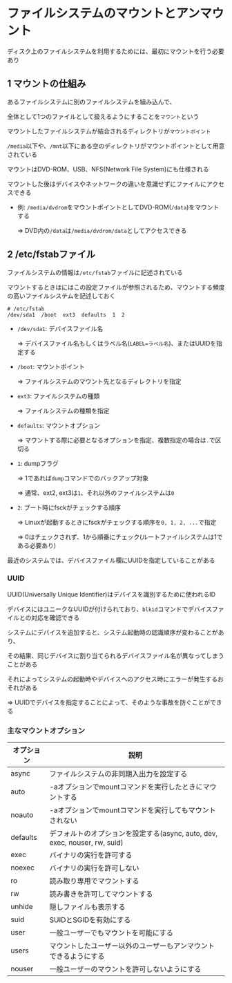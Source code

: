 # ファイルシステムのマウントとアンマウント

ディスク上のファイルシステムを利用するためには、最初にマウントを行う必要あり

## 1 マウントの仕組み

あるファイルシステムに別のファイルシステムを組み込んで、

全体として1つのファイルとして扱えるようにすることを`マウント`という

マウントしたファイルシステムが結合されるディレクトリが`マウントポイント`

`/media`以下や、`/mnt`以下にある空のディレクトリがマウントポイントとして用意されている

マウントはDVD-ROM、USB、NFS(Network File System)にも仕様される

マウントした後はデバイスやネットワークの違いを意識せずにファイルにアクセスできる

- 例: `/media/dvdrom`をマウントポイントとしてDVD-ROM(`/data`)をマウントする

  => DVD内の`/data`は`/media/dvdrom/data`としてアクセスできる

## 2 /etc/fstabファイル

ファイルシステムの情報は`/etc/fstab`ファイルに記述されている

マウントするときはにはこの設定ファイルが参照されるため、マウントする頻度の高いファイルシステムを記述しておく

```
# /etc/fstab
/dev/sda1  /boot  ext3  defaults  1  2
```

- `/dev/sda1`: デバイスファイル名

  => デバイスファイル名もしくはラベル名(`LABEL=ラベル名`)、またはUUIDを指定する

- `/boot`: マウントポイント

  => ファイルシステムのマウント先となるディレクトリを指定

- `ext3`: ファイルシステムの種類

  => ファイルシステムの種類を指定

- `defaults`: マウントオプション

  => マウントする際に必要となるオプションを指定、複数指定の場合は`.`で区切る

- `1`: dumpフラグ

  => 1であれば`dump`コマンドでのバックアップ対象

  => 通常、ext2, ext3は`1`、それ以外のファイルシステムは`0`

- `2`: ブート時にfsckがチェックする順序

  => Linuxが起動するときにfsckがチェックする順序を`0, 1, 2, ...`で指定

  => 0はチェックされず、1から順番にチェック(ルートファイルシステムは1である必要あり)

最近のシステムでは、デバイスファイル欄にUUIDを指定していることがある

### UUID

UUID(Universally Unique Identifier)はデバイスを識別するために使われるID

デバイスにはユニークなUUIDが付けられており、`blkid`コマンドでデバイスファイルとの対応を確認できる

システムにデバイスを追加すると、システム起動時の認識順序が変わることがあり、

その結果、同じデバイスに割り当てられるデバイスファイル名が異なってしまうことがある

それによってシステムの起動時やデバイスへのアクセス時にエラーが発生するおそれがある

=> UUIDでデバイスを指定することによって、そのような事故を防ぐことができる

### 主なマウントオプション

| オプション | 説明                                                                      |
|------------|---------------------------------------------------------------------------|
| async      |ファイルシステムの非同期入出力を設定する                                   |
| auto       |-aオプションでmountコマンドを実行したときにマウントする                    |
| noauto     |-aオプションでmountコマンドを実行してもマウントされない                    |
| defaults   |デフォルトのオプションを設定する(async, auto, dev, exec, nouser, rw, suid) |
| exec       |バイナリの実行を許可する                                                   |
| noexec     |バイナリの実行を許可しない                                                 |
| ro         |読み取り専用でマウントする                                                 |
| rw         |読み書きを許可してマウントする                                             |
| unhide     |隠しファイルも表示する                                                     |
| suid       |SUIDとSGIDを有効にする                                                     |
| user       |一般ユーザーでもマウントを可能にする                                       |
| users      |マウントしたユーザー以外のユーザーもアンマウントできるようにする           |
| nouser     |一般ユーザーのマウントを許可しないようにする                               |


